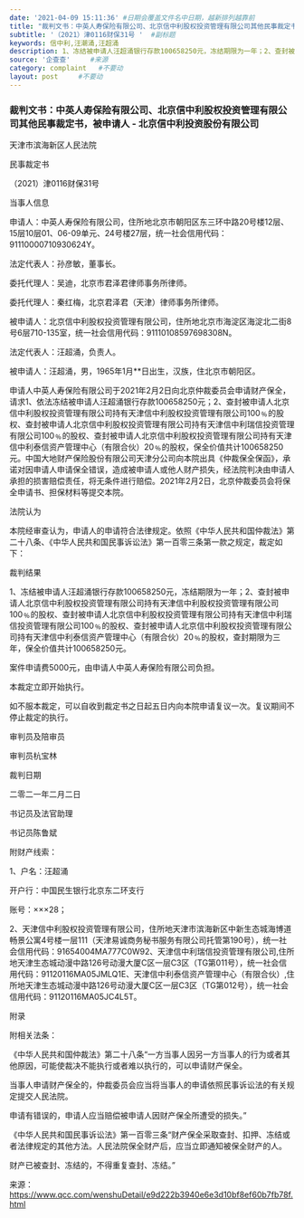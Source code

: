 ```yaml
---
date: '2021-04-09 15:11:36' #日期会覆盖文件名中日期，越新排列越靠前
title: "裁判文书：中英人寿保险有限公司、北京信中利股权投资管理有限公司其他民事裁定书，被申请人 - 北京信中利投资股份有限公司"  #标题
subtitle: '（2021）津0116财保31号 '  #副标题
keywords: 信中利,汪潮涌,汪超涌
description: 1、冻结被申请人汪超涌银行存款100658250元，冻结期限为一年；2、查封被申请人北京信中利股权投资管理有限公司持有天津信中利股权投资管理有限公司100﹪的股权、查封被申请人北京信中利股权投资管理有限公司持有天津信中利瑞信投资管理有限公司100﹪的股权、查封被申请人北京信中利股权投资管理有限公司持有天津信中利泰信资产管理中心（有限合伙）20﹪的股权，查封期限为三年，保全价值共计100658250元。
source: '企查查'     #来源
category: complaint   #不要动
layout: post     #不要动
---
```


### 裁判文书：中英人寿保险有限公司、北京信中利股权投资管理有限公司其他民事裁定书，被申请人 - 北京信中利投资股份有限公司

天津市滨海新区人民法院

民事裁定书

（2021）津0116财保31号

当事人信息

申请人：中英人寿保险有限公司，住所地北京市朝阳区东三环中路20号楼12层、15层10层01、06-09单元、24号楼27层，统一社会信用代码：91110000710930624Y。

法定代表人：孙彦敏，董事长。

委托代理人：吴迪，北京市君泽君律师事务所律师。

委托代理人：秦红梅，北京君泽君（天津）律师事务所律师。

被申请人：北京信中利股权投资管理有限公司，住所地北京市海淀区海淀北二街8号6层710-135室，统一社会信用代码：91110108597698308N。

法定代表人：汪超涌，负责人。

被申请人：汪超涌，男，1965年1月**日出生，汉族，住北京市朝阳区。

申请人中英人寿保险有限公司于2021年2月2日向北京仲裁委员会申请财产保全，请求1、依法冻结被申请人汪超涌银行存款100658250元；2、查封被申请人北京信中利股权投资管理有限公司持有天津信中利股权投资管理有限公司100﹪的股权、查封被申请人北京信中利股权投资管理有限公司持有天津信中利瑞信投资管理有限公司100﹪的股权、查封被申请人北京信中利股权投资管理有限公司持有天津信中利泰信资产管理中心（有限合伙）20﹪的股权，保全价值共计100658250元。中国大地财产保险股份有限公司天津分公司向本院出具《仲裁保全保函》，承诺对因申请人申请保全错误，造成被申请人或他人财产损失，经法院判决由申请人承担的损害赔偿责任，将无条件进行赔偿。2021年2月2日，北京仲裁委员会将保全申请书、担保材料等提交本院。

法院认为

本院经审查认为，申请人的申请符合法律规定。依照《中华人民共和国仲裁法》第二十八条、《中华人民共和国民事诉讼法》第一百零三条第一款之规定，裁定如下：

裁判结果

1、冻结被申请人汪超涌银行存款100658250元，冻结期限为一年；2、查封被申请人北京信中利股权投资管理有限公司持有天津信中利股权投资管理有限公司100﹪的股权、查封被申请人北京信中利股权投资管理有限公司持有天津信中利瑞信投资管理有限公司100﹪的股权、查封被申请人北京信中利股权投资管理有限公司持有天津信中利泰信资产管理中心（有限合伙）20﹪的股权，查封期限为三年，保全价值共计100658250元。

案件申请费5000元，由申请人中英人寿保险有限公司负担。

本裁定立即开始执行。

如不服本裁定，可以自收到裁定书之日起五日内向本院申请复议一次。复议期间不停止裁定的执行。

审判员及陪审员

审判员杭宝林

裁判日期

二零二一年二月二日

书记员及法官助理

书记员陈鲁斌

附财产线索：

1、户名：汪超涌

开户行：中国民生银行北京东二环支行

账号：×××28；

2、天津信中利股权投资管理有限公司，住所地天津市滨海新区中新生态城海博道畅景公寓4号楼一层111（天津易诚商务秘书服务有限公司托管第190号），统一社会信用代码：91654004MA777C0W92、天津信中利瑞信投资管理有限公司,住所地天津生态城动漫中路126号动漫大厦C区一层C3区（TG第011号），统一社会信用代码：91120116MA05JMLQ1E、天津信中利泰信资产管理中心（有限合伙）,住所地天津生态城动漫中路126号动漫大厦C区一层C3区（TG第012号），统一社会信用代码：91120116MA05JC4L5T。

附录

附相关法条：

《中华人民共和国仲裁法》第二十八条“一方当事人因另一方当事人的行为或者其他原因，可能使裁决不能执行或者难以执行的，可以申请财产保全。

当事人申请财产保全的，仲裁委员会应当将当事人的申请依照民事诉讼法的有关规定提交人民法院。

申请有错误的，申请人应当赔偿被申请人因财产保全所遭受的损失。”

《中华人民共和国民事诉讼法》第一百零三条“财产保全采取查封、扣押、冻结或者法律规定的其他方法。人民法院保全财产后，应当立即通知被保全财产的人。

财产已被查封、冻结的，不得重复查封、冻结。”

来源：https://www.qcc.com/wenshuDetail/e9d222b3940e6e3d10bf8ef60b7fb78f.html
